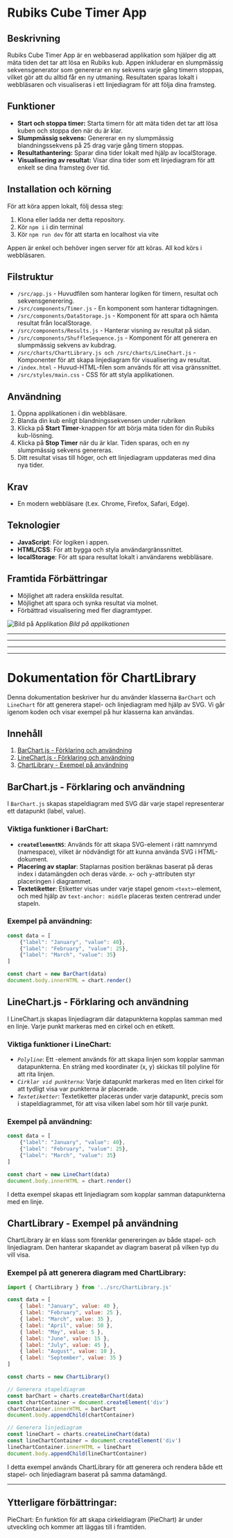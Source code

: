 # Rubiks Cube Timer App

## Beskrivning

Rubiks Cube Timer App är en webbaserad applikation som hjälper dig att mäta tiden det tar att lösa en Rubiks kub. Appen inkluderar en slumpmässig sekvensgenerator som genererar en ny sekvens varje gång timern stoppas, vilket gör att du alltid får en ny utmaning. Resultaten sparas lokalt i webbläsaren och visualiseras i ett linjediagram för att följa dina framsteg.

## Funktioner

- **Start och stoppa timer:** Starta timern för att mäta tiden det tar att lösa kuben och stoppa den när du är klar.
- **Slumpmässig sekvens:** Genererar en ny slumpmässig blandningssekvens på 25 drag varje gång timern stoppas.
- **Resultathantering:** Sparar dina tider lokalt med hjälp av localStorage.
- **Visualisering av resultat:** Visar dina tider som ett linjediagram för att enkelt se dina framsteg över tid.

## Installation och körning

För att köra appen lokalt, följ dessa steg:
1. Klona eller ladda ner detta repository.
2. Kör `npm i` i din terminal
3. Kör `npm run dev` för att starta en localhost via vite

Appen är enkel och behöver ingen server för att köras. All kod körs i webbläsaren.

## Filstruktur

- `/src/app.js` - Huvudfilen som hanterar logiken för timern, resultat och sekvensgenerering.
- `/src/components/Timer.js` - En komponent som hanterar tidtagningen.
- `/src/components/DataStorage.js` - Komponent för att spara och hämta resultat från localStorage.
- `/src/components/Results.js` - Hanterar visning av resultat på sidan.
- `/src/components/ShuffleSequence.js` - Komponent för att generera en slumpmässig sekvens av kubdrag.
- `/src/charts/ChartLibrary.js och /src/charts/LineChart.js` - Komponenter för att skapa linjediagram för visualisering av resultat.
- `/index.html` - Huvud-HTML-filen som används för att visa gränssnittet.
- `/src/styles/main.css` - CSS för att styla applikationen.

## Användning
1. Öppna applikationen i din webbläsare.
2. Blanda din kub enligt blandningssekvensen under rubriken
3. Klicka på **Start Timer**-knappen för att börja mäta tiden för din Rubiks kub-lösning.
4. Klicka på **Stop Timer** när du är klar. Tiden sparas, och en ny slumpmässig sekvens genereras.
5. Ditt resultat visas till höger, och ett linjediagram uppdateras med dina nya tider.

## Krav
- En modern webbläsare (t.ex. Chrome, Firefox, Safari, Edge).

## Teknologier
- **JavaScript**: För logiken i appen.
- **HTML/CSS**: För att bygga och styla användargränssnittet.
- **localStorage**: För att spara resultat lokalt i användarens webbläsare.

## Framtida Förbättringar
- Möjlighet att radera enskilda resultat.
- Möjlighet att spara och synka resultat via molnet.
- Förbättrad visualisering med fler diagramtyper.

![Bild på Applikation](image.png)
*Bild på applikationen*

---
---
---
---

# Dokumentation för ChartLibrary

Denna dokumentation beskriver hur du använder klasserna `BarChart` och `LineChart` för att generera stapel- och linjediagram med hjälp av SVG. Vi går igenom koden och visar exempel på hur klasserna kan användas.

## Innehåll
1. [BarChart.js - Förklaring och användning](#barchart)
2. [LineChart.js - Förklaring och användning](#linechart)
3. [ChartLibrary - Exempel på användning](#chartlibrary)

<a name="barchart"></a>
## BarChart.js - Förklaring och användning

I `BarChart.js` skapas stapeldiagram med SVG där varje stapel representerar ett datapunkt (label, value).

### Viktiga funktioner i BarChart:
- **`createElementNS`**: Används för att skapa SVG-element i rätt namnrymd (namespace), vilket är nödvändigt för att kunna använda SVG i HTML-dokument.
- **Placering av staplar**: Staplarnas position beräknas baserat på deras index i datamängden och deras värde. `x`- och `y`-attributen styr placeringen i diagrammet.
- **Textetiketter**: Etiketter visas under varje stapel genom `<text>`-element, och med hjälp av `text-anchor: middle` placeras texten centrerad under stapeln.

### Exempel på användning:

```javascript
const data = [
    {"label": "January", "value": 40},
    {"label": "February", "value": 25},
    {"label": "March", "value": 35}
]

const chart = new BarChart(data)
document.body.innerHTML = chart.render()
```

<a name="linechart"></a>
## LineChart.js - Förklaring och användning
I LineChart.js skapas linjediagram där datapunkterna kopplas samman med en linje. Varje punkt markeras med en cirkel och en etikett.

### Viktiga funktioner i LineChart:
- *`Polyline`*: Ett <polyline>-element används för att skapa linjen som kopplar samman datapunkterna. En sträng med koordinater (x, y) skickas till polyline för att rita linjen.
- *`Cirklar vid punkterna`*: Varje datapunkt markeras med en liten cirkel för att tydligt visa var punkterna är placerade.
- *`Textetiketter`*: Textetiketter placeras under varje datapunkt, precis som i stapeldiagrammet, för att visa vilken label som hör till varje punkt.

### Exempel på användning:
```javascript
const data = [
    {"label": "January", "value": 40},
    {"label": "February", "value": 25},
    {"label": "March", "value": 35}
]

const chart = new LineChart(data)
document.body.innerHTML = chart.render()
```
I detta exempel skapas ett linjediagram som kopplar samman datapunkterna med en linje.

<a name="chartlibrary"></a>

## ChartLibrary - Exempel på användning
ChartLibrary är en klass som förenklar genereringen av både stapel- och linjediagram. Den hanterar skapandet av diagram baserat på vilken typ du vill visa.

### Exempel på att generera diagram med ChartLibrary:
```javascript
import { ChartLibrary } from '../src/ChartLibrary.js'

const data = [
    { label: "January", value: 40 },
    { label: "February", value: 25 },
    { label: "March", value: 35 },
    { label: "April", value: 50 },
    { label: "May", value: 5 },
    { label: "June", value: 15 },
    { label: "July", value: 45 },
    { label: "August", value: 10 },
    { label: "September", value: 35 }
]

const charts = new ChartLibrary()

// Generera stapeldiagram
const barChart = charts.createBarChart(data)
const chartContainer = document.createElement('div')
chartContainer.innerHTML = barChart
document.body.appendChild(chartContainer)

// Generera linjediagram
const lineChart = charts.createLineChart(data)
const lineChartContainer = document.createElement('div')
lineChartContainer.innerHTML = lineChart
document.body.appendChild(lineChartContainer)
```
I detta exempel används ChartLibrary för att generera och rendera både ett stapel- och linjediagram baserat på samma datamängd.

-------------------------------

## Ytterligare förbättringar:
PieChart: En funktion för att skapa cirkeldiagram (PieChart) är under utveckling och kommer att läggas till i framtiden.

